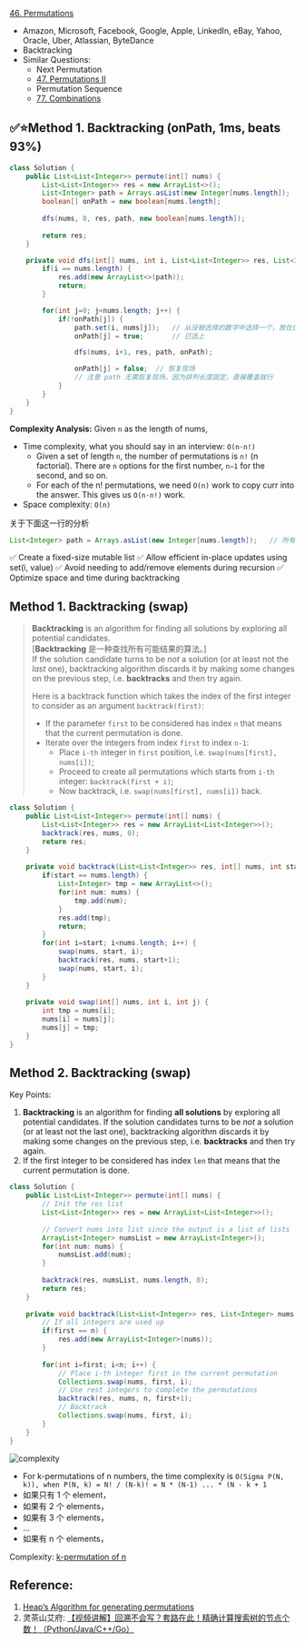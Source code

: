 [46. Permutations](https://leetcode.com/problems/permutations/)

* Amazon, Microsoft, Facebook, Google, Apple, LinkedIn, eBay, Yahoo, Oracle, Uber, Atlassian, ByteDance
* Backtracking
* Similar Questions:
    * Next Permutation
    * [47. Permutations II](https://leetcode.com/problems/permutations-ii/)
    * Permutation Sequence
    * [77. Combinations](https://leetcode.com/problems/combinations/)
 

## ✅⭐Method 1. Backtracking (onPath, 1ms, beats 93%)
```java
class Solution {
    public List<List<Integer>> permute(int[] nums) {
        List<List<Integer>> res = new ArrayList<>();
        List<Integer> path = Arrays.asList(new Integer[nums.length]);   // 所有排列的长度都是一样的 n
        boolean[] onPath = new boolean[nums.length];
        
        dfs(nums, 0, res, path, new boolean[nums.length]);
        
        return res;
    }

    private void dfs(int[] nums, int i, List<List<Integer>> res, List<Integer> path, boolean[] onPath) {
        if(i == nums.length) {
            res.add(new ArrayList<>(path));
            return;
        }

        for(int j=0; j<nums.length; j++) {
            if(!onPath[j]) {
                path.set(i, nums[j]);   // 从没被选择的数字中选择一个，放在位置 i
                onPath[j] = true;       // 已选上

                dfs(nums, i+1, res, path, onPath);

                onPath[j] = false;  // 恢复现场
                // 注意 path 无需恢复现场，因为排列长度固定，直接覆盖就行
            }   
        }
    }
}
```
**Complexity Analysis:** Given `n` as the length of nums,
* Time complexity, what you should say in an interview: `O(n⋅n!)`
  * Given a set of length `n`, the number of permutations is `n!` (n factorial). There are `n` options for the first number, `n−1` for the second, and so on.
  * For each of the n! permutations, we need `O(n)` work to copy curr into the answer. This gives us `O(n⋅n!)` work.
* Space complexity: `O(n)`


关于下面这一行的分析
```java
List<Integer> path = Arrays.asList(new Integer[nums.length]);   // 所有排列的长度都是一样的 n
```
✅ Create a fixed-size mutable list
✅ Allow efficient in-place updates using set(i, value)
✅ Avoid needing to add/remove elements during recursion
✅ Optimize space and time during backtracking


## Method 1. Backtracking (swap)
> **Backtracking** is an algorithm for finding all solutions by exploring all potential candidates.         
> [**Backtracking** 是一种查找所有可能结果的算法。]                
> If the solution candidate turns to be *not* a solution (or at least not the *last* one), backtracking algorithm discards it by making some changes on the previous step, i.e. **backtracks** and then try again.
>
> Here is a backtrack function which takes the index of the first integer to consider as an argument `backtrack(first)`:
> * If the parameter `first` to be considered has index `n` that means that the current permutation is done.
> * Iterate over the integers from index `first` to index `n-1`:
>   * Place `i-th` integer in `first` position, i.e. `swap(nums[first], nums[i])`;
>   * Proceed to create all permutations which starts from `i-th` integer: `backtrack(first + i)`;
>   * Now backtrack, i.e. `swap(nums[first], nums[i])` back.

```java
class Solution {
    public List<List<Integer>> permute(int[] nums) {
        List<List<Integer>> res = new ArrayList<List<Integer>>();
        backtrack(res, nums, 0);
        return res;
    }
    
    private void backtrack(List<List<Integer>> res, int[] nums, int start) {
        if(start == nums.length) {
            List<Integer> tmp = new ArrayList<>();
            for(int num: nums) {
                tmp.add(num);
            }
            res.add(tmp);
            return;
        } 
        for(int i=start; i<nums.length; i++) {
            swap(nums, start, i);
            backtrack(res, nums, start+1);
            swap(nums, start, i);
        }
    }
    
    private void swap(int[] nums, int i, int j) {
        int tmp = nums[i];
        nums[i] = nums[j];
        nums[j] = tmp;
    }
}
```


## Method 2. Backtracking (swap)
Key Points:
1. **Backtracking** is an algorithm for finding **all solutions** by exploring all potential candidates.
If the solution candidates turns to be *not* a solution (or at least not the last one), backtracking 
algorithm discards it by making some changes on the previous step, i.e. **backtracks** and then try again.
2. If the first integer to be considered has index `len` that means that the current permutation is done.

```java
class Solution {
    public List<List<Integer>> permute(int[] nums) {
        // Init the res list
        List<List<Integer>> res = new ArrayList<List<Integer>>();
        
        // Convert nums into list since the output is a list of lists
        ArrayList<Integer> numsList = new ArrayList<Integer>();
        for(int num: nums) {
            numsList.add(num);
        }
        
        backtrack(res, numsList, nums.length, 0);
        return res;
    }
    
    private void backtrack(List<List<Integer>> res, List<Integer> nums, int n, int first) {
        // If all integers are used up
        if(first == n) {
            res.add(new ArrayList<Integer>(nums));
        }
        
        for(int i=first; i<n; i++) {
            // Place i-th integer first in the current permutation
            Collections.swap(nums, first, i);
            // Use rest integers to complete the permutations
            backtrack(res, nums, n, first+1);
            // Backtrack
            Collections.swap(nums, first, i);
        }
    }
}
```
![complexity](images/46_permutations_complexity.png)
* For k-permutations of n numbers, the time complexity is `O(Sigma P(N, k)), when P(N, k) = N! / (N-k)! = N * (N-1) ... * (N - k + 1`
* 如果只有 1 个 element，
* 如果有 2 个 elements，
* 如果有 3 个 elements，
* ...
* 如果有 n 个 elements，

Complexity: [k-permutation of n](https://en.wikipedia.org/wiki/Permutation#k-permutations_of_n) 


## Reference:
1. [Heap’s Algorithm for generating permutations](https://www.geeksforgeeks.org/heaps-algorithm-for-generating-permutations/)
2. 灵茶山艾府: [【视频讲解】回溯不会写？套路在此！精确计算搜索树的节点个数！（Python/Java/C++/Go）](https://leetcode.cn/problems/permutations/solutions/2079585/hui-su-bu-hui-xie-tao-lu-zai-ci-jing-que-6hrh/)
